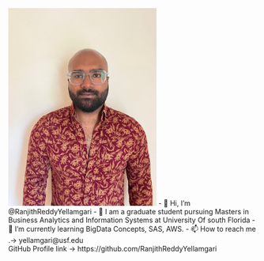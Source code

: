 <img src = https://github.com/RanjithReddyYellamgari/Introduction/blob/25c4640b943f2f1f923f2e05b9d91c106aae68fc/git_profile.jpg width = 300>
- 👋 Hi, I’m @RanjithReddyYellamgari
- 👀 I am a graduate student pursuing Masters in Business Analytics and Information Systems at University Of south Florida
- 🌱 I’m currently learning BigData Concepts, SAS, AWS.
- 📫 How to reach me .-> yellamgari@usf.edu

<br>
GitHub Profile link -> https://github.com/RanjithReddyYellamgari

<!---
RanjithReddyYellamgari/RanjithReddyYellamgari is a ✨ special ✨ repository because its `README.md` (this file) appears on your GitHub profile.
You can click the Preview link to take a look at your changes.
--->
